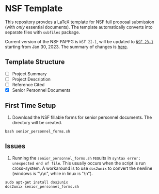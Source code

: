# NSF Template

This repository provdes a LaTeX template for NSF full proposal submission (with _only_ essential documents). The template automatically converts into separate files with ``subfiles`` package. 

Current version of the NSF PAPPG is ``NSF 22-1``, will be updated to [``NSF 23-1``](https://beta.nsf.gov/policies/pappg/23-1) starting from Jan 30, 2023. The summary of changes is [here](https://beta.nsf.gov/policies/pappg/23-1/summary-changes). 

## Template Structure

- [ ] Project Summary
- [ ] Project Description
- [ ] Reference Cited
- [x] Senior Personnel Documents

## First Time Setup

1. Download the NSF fillable forms for senior personnel documents. The directory will be created. 
```
bash senior_personnel_forms.sh
```



## Issues
1. Running the ``senior_personnel_forms.sh`` results in ``syntax error: unexpected end of file``. This usually occurs when the script is run cross-system. A workaround is to use ``dos2unix`` to convert the newline (windows is "\r\n", while in linux is "\n").
```
sudo apt-get install dos2unix
dos2unix senior_personnel_forms.sh
```
